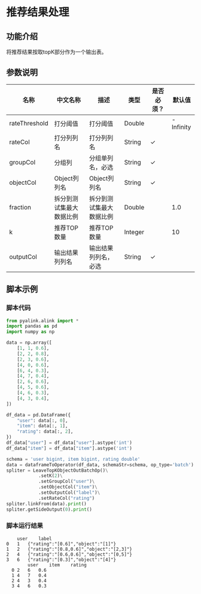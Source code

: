 # 推荐结果处理

## 功能介绍
将推荐结果按取topK部分作为一个输出表。

## 参数说明

| 名称 | 中文名称 | 描述 | 类型 | 是否必须？ | 默认值 |
| --- | --- | --- | --- | --- | --- |
| rateThreshold | 打分阈值 | 打分阈值 | Double |  | -Infinity |
| rateCol | 打分列列名 | 打分列列名 | String | ✓ |  |
| groupCol | 分组列 | 分组单列名，必选 | String | ✓ |  |
| objectCol | Object列列名 | Object列列名 | String | ✓ |  |
| fraction | 拆分到测试集最大数据比例 | 拆分到测试集最大数据比例 | Double |  | 1.0 |
| k | 推荐TOP数量 | 推荐TOP数量 | Integer |  | 10 |
| outputCol | 输出结果列列名 | 输出结果列列名，必选 | String | ✓ |  |

## 脚本示例
### 脚本代码

```python
from pyalink.alink import *
import pandas as pd
import numpy as np

data = np.array([
    [1, 1, 0.6],
    [2, 2, 0.8],
    [2, 3, 0.6],
    [4, 0, 0.6],
    [6, 4, 0.3],
    [4, 7, 0.4],
    [2, 6, 0.6],
    [4, 5, 0.6],
    [4, 6, 0.3],
    [4, 3, 0.4],
])

df_data = pd.DataFrame({
    "user": data[:, 0],
    "item": data[:, 1],
    "rating": data[:, 2],
})
df_data["user"] = df_data["user"].astype('int')
df_data["item"] = df_data["item"].astype('int')

schema = 'user bigint, item bigint, rating double'
data = dataframeToOperator(df_data, schemaStr=schema, op_type='batch')
spliter = LeaveTopKObjectOutBatchOp()\
			.setK(2)\
			.setGroupCol("user")\
			.setObjectCol("item")\
			.setOutputCol("label")\
            .setRateCol("rating")
spliter.linkFrom(data).print()
spliter.getSideOutput(0).print()

```

### 脚本运行结果
```
	user	label
0	1	{"rating":"[0.6]","object":"[1]"}
1	2	{"rating":"[0.8,0.6]","object":"[2,3]"}
2	4	{"rating":"[0.6,0.6]","object":"[0,5]"}
3	6	{"rating":"[0.3]","object":"[4]"}
        user	item	rating
  0	2	6	0.6
  1	4	7	0.4
  2	4	3	0.4
  3	4	6	0.3
```
